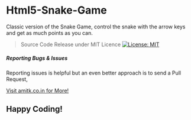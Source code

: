 # Html5-Snake-Game

Classic version of the Snake Game, control the snake with the arrow keys and get as much points as you can.

>Source Code Release under MIT Licence
[![License: MIT](https://img.shields.io/badge/License-MIT-yellow.svg)](https://opensource.org/licenses/MIT)



##### Reporting Bugs & Issues

Reporting issues is helpful but an even better approach is to send a Pull Request,

[Visit amitk.co.in for More!](https://www.amitk.co.in)

Happy Coding!
---